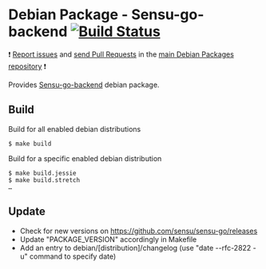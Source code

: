 # Debian Package - Sensu-go-backend [![Build Status](https://travis-ci.org/manala/debian-package-sensu-go-backend.svg?branch=master)](https://travis-ci.org/manala/debian-package-sensu-go-backend)

:exclamation: [Report issues](https://github.com/manala/debian-packages/issues) and [send Pull Requests](https://github.com/manala/debian-packages/pulls) in the [main Debian Packages repository](https://github.com/manala/debian-packages) :exclamation:

Provides [Sensu-go-backend](https://www.sensu.io/) debian package.

## Build

Build for all enabled debian distributions

```
$ make build
```

Build for a specific enabled debian distribution

```
$ make build.jessie
$ make build.stretch
…
```

## Update

* Check for new versions on https://github.com/sensu/sensu-go/releases
* Update "PACKAGE_VERSION" accordingly in Makefile
* Add an entry to debian/[distribution]/changelog (use "date --rfc-2822 -u" command to specify date)
